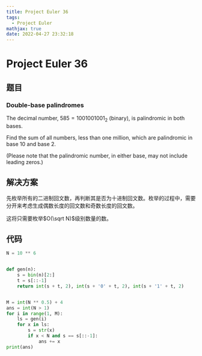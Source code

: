 ```yaml
---
title: Project Euler 36
tags:
  - Project Euler
mathjax: true
date: 2022-04-27 23:32:18
---
```


<escape><!-- more --></escape>

# Project Euler 36

## 题目

### Double-base palindromes

The decimal number, $585 = 1001001001_2$ (binary), is palindromic in both bases.

Find the sum of all numbers, less than one million, which are palindromic in base $10$ and base $2$.

(Please note that the palindromic number, in either base, may not include leading zeros.)

## 解决方案

先枚举所有的二进制回文数，再判断其是否为十进制回文数。枚举的过程中，需要分开来考虑生成偶数长度的回文数和奇数长度的回文数。

这将只需要枚举$O(\sqrt N)$级别数量的数。

## 代码

```Python
N = 10 ** 6


def gen(n):
    s = bin(n)[2:]
    t = s[::-1]
    return int(s + t, 2), int(s + '0' + t, 2), int(s + '1' + t, 2)


M = int(N ** 0.5) + 4
ans = int(N > 1)
for i in range(1, M):
    ls = gen(i)
    for x in ls:
        s = str(x)
        if x < N and s == s[::-1]:
            ans += x
print(ans)
```
